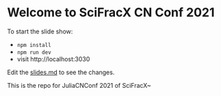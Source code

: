 # Welcome to SciFracX CN Conf 2021

To start the slide show:

- `npm install`
- `npm run dev`
- visit http://localhost:3030

Edit the [slides.md](./slides.md) to see the changes.

This is the repo for JuliaCNConf 2021 of SciFracX~
